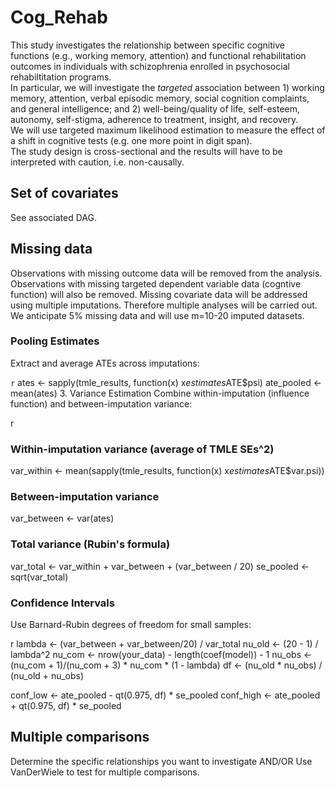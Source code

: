 # Cog_Rehab

This study investigates the relationship between specific cognitive functions (e.g., working memory, attention) and functional rehabilitation outcomes in individuals with schizophrenia enrolled in psychosocial rehabiltitation programs.  
In particular, we will investigate the _targeted_ association between 1) working memory, attention, verbal episodic memory, social cognition complaints, and general intelligence; and 2) well-being/quality of life, self-esteem, autonomy, self-stigma, adherence to treatment, insight, and recovery.  
We will use targeted maximum likelihood estimation to measure the effect of a shift in cognitive tests (e.g. one more point in digit span).  
The study design is cross-sectional and the results will have to be interpreted with caution, i.e. non-causally.

## Set of covariates
See associated DAG. 

## Missing data
Observations with missing outcome data will be removed from the analysis.
Observations with missing targeted dependent variable data (cogntive function) will also be removed. 
Missing covariate data will be addressed using multiple imputations. Therefore multiple analyses will be carried out. We anticipate 5% missing data and will use m=10-20 imputed datasets.

### Pooling Estimates
Extract and average ATEs across imputations:

`r`
ates <- sapply(tmle_results, function(x) x$estimates$ATE$psi)
ate_pooled <- mean(ates)
3. Variance Estimation
Combine within-imputation (influence function) and between-imputation variance:

r

### Within-imputation variance (average of TMLE SEs^2)
var_within <- mean(sapply(tmle_results, function(x) x$estimates$ATE$var.psi))

### Between-imputation variance
var_between <- var(ates)

### Total variance (Rubin's formula)
var_total <- var_within + var_between + (var_between / 20)
se_pooled <- sqrt(var_total)

### Confidence Intervals
Use Barnard-Rubin degrees of freedom for small samples:

r
lambda <- (var_between + var_between/20) / var_total
nu_old <- (20 - 1) / lambda^2
nu_com <- nrow(your_data) - length(coef(model)) - 1
nu_obs <- (nu_com + 1)/(nu_com + 3) * nu_com * (1 - lambda)
df <- (nu_old * nu_obs) / (nu_old + nu_obs)

conf_low <- ate_pooled - qt(0.975, df) * se_pooled
conf_high <- ate_pooled + qt(0.975, df) * se_pooled

## Multiple comparisons
Determine the specific relationships you want to investigate AND/OR Use VanDerWiele to test for multiple comparisons.
